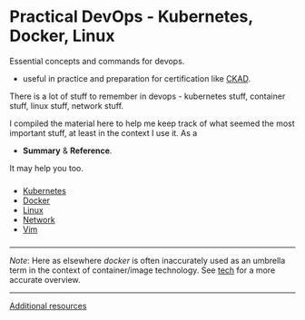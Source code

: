 # Practical DevOps - Kubernetes, Docker, Linux 

Essential concepts and commands for devops.
- useful in practice and preparation for certification like [CKAD](https://training.linuxfoundation.org/certification/certified-kubernetes-application-developer-ckad/).

There is a lot of stuff to remember in devops
    - kubernetes stuff, container stuff, linux stuff, network stuff. 


I compiled the material here to help me keep track of what seemed the most important stuff, at least in the context I use it. As a
- **Summary** & **Reference**. 

It may help you too. 

###

- [Kubernetes](./devops/kubernetes/ref/)
- [Docker](./devops/docker)
- [Linux](./linux/)
- [Network](./network)
- [Vim](./editor/vim/vim.md)

###



----

*Note*: Here as elsewhere *docker* is often inaccurately used as an umbrella term in the context of container/image technology. 
     See [tech](./devops/docker/tech.md) for a more accurate overview.

----

 [Additional resources](links.md)



